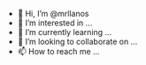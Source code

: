 - 👋 Hi, I’m @mrllanos
- 👀 I’m interested in ...
- 🌱 I’m currently learning ...
- 💞️ I’m looking to collaborate on ...
- 📫 How to reach me ...

<!---
mrllanos/mrllanos is a ✨ special ✨ repository because its `README.md` (this file) appears on your GitHub profile.
You can click the Preview link to take a look at your changes.
--->
